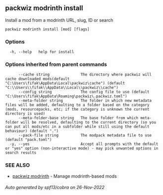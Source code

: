 ## packwiz modrinth install

Install a mod from a modrinth URL, slug, ID or search

```
packwiz modrinth install [mod] [flags]
```

### Options

```
  -h, --help   help for install
```

### Options inherited from parent commands

```
      --cache string              The directory where packwiz will cache downloaded mods(default "C:\Users\fifak\AppData\Local\packwiz\cache") (default "C:\\Users\\fifak\\AppData\\Local\\packwiz\\cache")
      --config string             The config file to use (default "C:\Users\fifak\AppData\Roaming\packwiz\.packwiz.toml")
      --meta-folder string        The folder in which new metadata files will be added, defaulting to a folder based on the category (mods, resourcepacks, etc; if the category is unknown the current directory is used)
      --meta-folder-base string   The base folder from which meta-folder will be resolved, defaulting to the current directory (so you can put all mods/etc in a subfolder while still using the default behaviour) (default ".")
      --pack-file string          The modpack metadata file to use (default "pack.toml")
  -y, --yes                       Accept all prompts with the default or "yes" option (non-interactive mode) - may pick unwanted options in search results
```

### SEE ALSO

* [packwiz modrinth](packwiz_modrinth.md)	 - Manage modrinth-based mods

###### Auto generated by spf13/cobra on 26-Nov-2022
